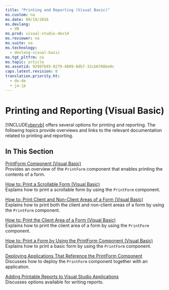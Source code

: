 ```yaml
---
title: "Printing and Reporting (Visual Basic)"
ms.custom: na
ms.date: 09/19/2016
ms.devlang: 
  - VB
ms.prod: visual-studio-dev14
ms.reviewer: na
ms.suite: na
ms.technology: 
  - devlang-visual-basic
ms.tgt_pltfrm: na
ms.topic: article
ms.assetid: 92997b65-0279-4889-8db7-32cb6708be9c
caps.latest.revision: 8
translation.priority.ht: 
  - de-de
  - ja-jp
---
```

# Printing and Reporting (Visual Basic)
[!INCLUDE[vbprvb](../vs140/includes/vbprvb_md.md)] offers several options for printing and reporting. The following topics provide overviews and links to the relevant documentation related to printing and reporting.  
  
## In This Section  
 [PrintForm Component (Visual Basic)](../Topic/PrintForm%20Component%20\(Visual%20Basic\).md)  
 Provides an overview of the `PrintForm` component that enables printing the contents of a form.  
  
 [How to: Print a Scrollable Form (Visual Basic)](../vs140/How-to--Print-a-Scrollable-Form--Visual-Basic-.md)  
 Explains how to print a scrollable form by using the `PrintForm` component.  
  
 [How to: Print Client and Non-Client Areas of a Form (Visual Basic)](../vs140/How-to--Print-Client-and-Non-Client-Areas-of-a-Form--Visual-Basic-.md)  
 Explains how to print both the client and non-client areas of a form by using the `PrintForm` component.  
  
 [How to: Print the Client Area of a Form (Visual Basic)](../vs140/How-to--Print-the-Client-Area-of-a-Form--Visual-Basic-.md)  
 Explains how to print the client area of a form by using the `PrintForm` component.  
  
 [How to: Print a Form by Using the PrintForm Component (Visual Basic)](../Topic/How%20to:%20Print%20a%20Form%20by%20Using%20the%20PrintForm%20Component%20\(Visual%20Basic\).md)  
 Explains how to print a basic form by using the `PrintForm` component.  
  
 [Deploying Applications That Reference the PrintForm Component](../Topic/Deploying%20Applications%20That%20Reference%20the%20PrintForm%20Component%20\(Visual%20Basic\).md)  
 Discusses how to deploy the `PrintForm` component together with an application.  
  
 [Adding Printable Reports to Visual Studio Applications](../Topic/Adding%20Printable%20Reports%20to%20Visual%20Studio%20Applications.md)  
 Discusses options available for writing reports.